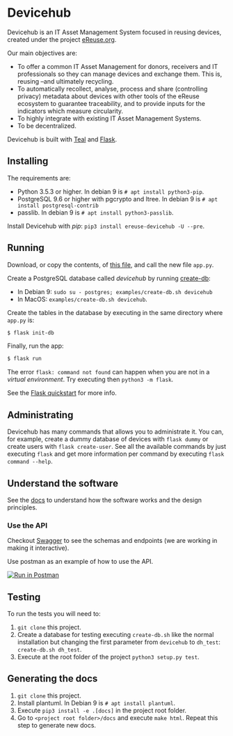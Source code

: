 # Devicehub

Devicehub is an IT Asset Management System focused in reusing devices,
created under the project [eReuse.org](https://www.ereuse.org).

Our main objectives are:

- To offer a common IT Asset Management for donors, receivers and IT 
  professionals so they can manage devices and exchange them.
  This is, reusing –and ultimately recycling.
- To automatically recollect, analyse, process and share 
  (controlling privacy) metadata about devices with other tools of the
  eReuse ecosystem to guarantee traceability, and to provide inputs for 
  the indicators which measure circularity.
- To highly integrate with existing IT Asset Management Systems.
- To be decentralized.

Devicehub is built with [Teal](https://github.com/bustawin/teal) and
[Flask](http://flask.pocoo.org).

## Installing
The requirements are:

- Python 3.5.3 or higher. In debian 9 is `# apt install python3-pip`.
- PostgreSQL 9.6 or higher with pgcrypto and ltree.
  In debian 9 is `# apt install postgresql-contrib`
- passlib. In debian 9 is `# apt install python3-passlib`.

Install Devicehub with *pip*: `pip3 install ereuse-devicehub -U --pre`.

## Running
Download, or copy the contents, of [this file](examples/app.py), and
call the new file ``app.py``.

Create a PostgreSQL database called *devicehub* by running 
[create-db](examples/create-db.sh):
 
- In Debian 9: `sudo su - postgres; examples/create-db.sh devicehub`
- In MacOS: `examples/create-db.sh devicehub`.

Create the tables in the database by executing in the same directory 
where `app.py` is:

```bash
$ flask init-db
```

Finally, run the app:

```bash
$ flask run
```

The error `flask: command not found` can happen when you are not in a 
*virtual environment*. Try executing then `python3 -m flask`. 

See the [Flask quickstart](http://flask.pocoo.org/docs/1.0/quickstart/)
for more info.

## Administrating
Devicehub has many commands that allows you to administrate it. You
can, for example, create a dummy database of devices with ``flask dummy``
or create users with ``flask create-user``. See all the
available commands by just executing ``flask`` and get more information
per command by executing ``flask command --help``.

## Understand the software
See the [docs](docs/index.rst) to understand how the software works and 
the design principles.

### Use the API
Checkout [Swagger](https://app.swaggerhub.com/apis/ereuse/devicehub/0.2)
to see the schemas and endpoints (we are working  in making it 
interactive).

Use postman as an example of how to use the API.

[![Run in Postman](https://run.pstmn.io/button.svg)](https://documenter.getpostman.com/view/254251/RWEnmFPs)

## Testing
To run the tests you will need to:

1. `git clone` this project.
2. Create a database for testing executing `create-db.sh` like
   the normal installation but changing the first parameter
   from `devicehub` to `dh_test`: `create-db.sh dh_test`.
3. Execute at the root folder of the project `python3 setup.py test`.

## Generating the docs
1. `git clone` this project.
2. Install plantuml. In Debian 9 is `# apt install plantuml`.
3. Execute `pip3 install -e .[docs]` in the project root folder.
3. Go to `<project root folder>/docs` and execute `make html`. 
   Repeat this step to generate new docs.
